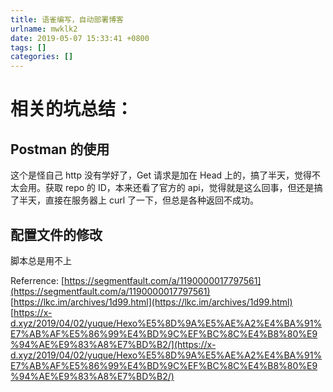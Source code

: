 ```yaml
---
title: 语雀编写，自动部署博客
urlname: mwklk2
date: 2019-05-07 15:33:41 +0800
tags: []
categories: []
---
```


# 相关的坑总结：

## Postman 的使用

这个是怪自己 http 没有学好了，Get 请求是加在 Head 上的，搞了半天，觉得不太会用。获取 repo 的 ID，本来还看了官方的 api，觉得就是这么回事，但还是搞了半天，直接在服务器上 curl 了一下，但总是各种返回不成功。

## 配置文件的修改

脚本总是用不上

Referrence:
[https://segmentfault.com/a/1190000017797561](https://segmentfault.com/a/1190000017797561)
[https://lkc.im/archives/1d99.html](https://lkc.im/archives/1d99.html)
[https://x-d.xyz/2019/04/02/yuque/Hexo%E5%8D%9A%E5%AE%A2%E4%BA%91%E7%AB%AF%E5%86%99%E4%BD%9C%EF%BC%8C%E4%B8%80%E9%94%AE%E9%83%A8%E7%BD%B2/](https://x-d.xyz/2019/04/02/yuque/Hexo%E5%8D%9A%E5%AE%A2%E4%BA%91%E7%AB%AF%E5%86%99%E4%BD%9C%EF%BC%8C%E4%B8%80%E9%94%AE%E9%83%A8%E7%BD%B2/)
